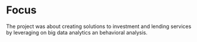 # Focus
The project was about creating solutions to investment and lending services by leveraging on big data analytics an behavioral analysis.
